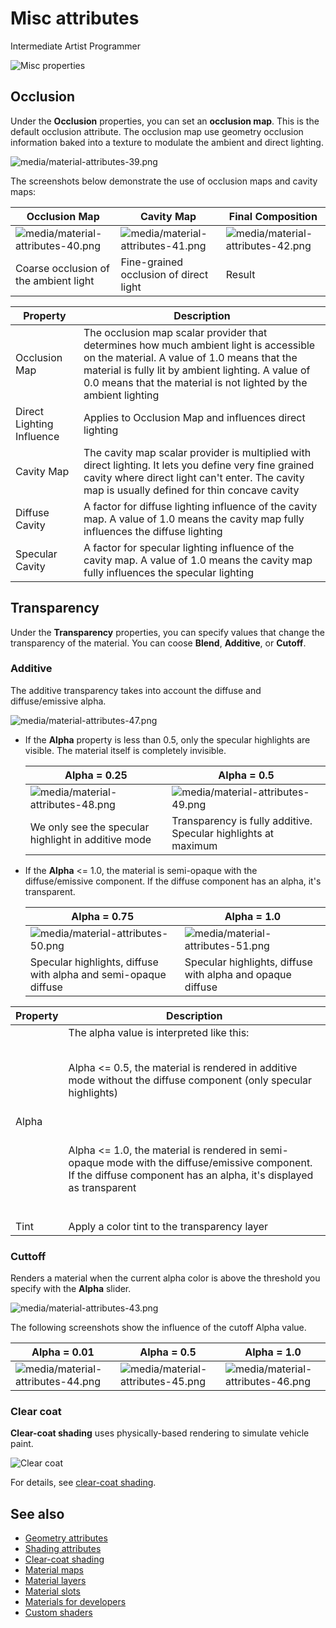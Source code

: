 # Misc attributes

<span class="badge text-bg-primary">Intermediate</span>
<span class="badge text-bg-success">Artist</span>
<span class="badge text-bg-success">Programmer</span>

![Misc properties](media/misc-properties.png)

## Occlusion

Under the **Occlusion** properties, you can set an **occlusion map**. This is the default occlusion attribute. The occlusion map use geometry occlusion information baked into a texture to modulate the ambient and direct lighting.

![media/material-attributes-39.png](media/material-attributes-39.png)

The screenshots below demonstrate the use of occlusion maps and cavity maps:

| Occlusion Map | Cavity Map | Final Composition |
| ------- | ------ | ------- 
| ![media/material-attributes-40.png](media/material-attributes-40.png) | ![media/material-attributes-41.png](media/material-attributes-41.png) | ![media/material-attributes-42.png](media/material-attributes-42.png) |
| Coarse occlusion of the ambient light | Fine-grained occlusion of direct light | Result |

| Property | Description |
| --------- | ---- 
| Occlusion Map | The occlusion map scalar provider that determines how much ambient light is accessible on the material. A value of 1.0 means that the material is fully lit by ambient lighting. A value of 0.0 means that the material is not lighted by the ambient lighting |
| Direct Lighting Influence | Applies to Occlusion Map and influences direct lighting |
| Cavity Map | The cavity map scalar provider is multiplied with direct lighting. It lets you define very fine grained cavity where direct light can't enter. The cavity map is usually defined for thin concave cavity |
| Diffuse Cavity | A factor for diffuse lighting influence of the cavity map. A value of 1.0 means the cavity map fully influences the diffuse lighting |
| Specular Cavity | A factor for specular lighting influence of the cavity map. A value of 1.0 means the cavity map fully influences the specular lighting |

## Transparency

Under the **Transparency** properties, you can specify values that change the transparency of the material. You can coose **Blend**, **Additive**, or **Cutoff**.

### Additive

The additive transparency takes into account the diffuse and diffuse/emissive alpha.

![media/material-attributes-47.png](media/material-attributes-47.png)

- If the **Alpha** property is less than 0.5, only the specular highlights are visible. The material itself is completely invisible.

   | Alpha = 0.25 | Alpha = 0.5 |
   | -------------- | -----------
   | ![media/material-attributes-48.png](media/material-attributes-48.png) | ![media/material-attributes-49.png](media/material-attributes-49.png) |
   | We only see the specular highlight in additive mode | Transparency is fully additive. Specular highlights at maximum |

- If the **Alpha** <= 1.0, the material is semi-opaque with the diffuse/emissive component. If the diffuse component has an alpha, it's transparent.

   | Alpha = 0.75 | Alpha = 1.0 |
   | -------------- | ---------------------- |
   | ![media/material-attributes-50.png](media/material-attributes-50.png) | ![media/material-attributes-51.png](media/material-attributes-51.png) |
   | Specular highlights, diffuse with alpha and semi-opaque diffuse | Specular highlights, diffuse with alpha and opaque diffuse |

| Property | Description |
| -------- | -----------
| Alpha | The alpha value is interpreted like this:<p><br> Alpha <= 0.5, the material is rendered in additive mode without the diffuse component (only specular highlights)</p></br> <p><br>Alpha <= 1.0, the material is rendered in semi-opaque mode with the diffuse/emissive component. If the diffuse component has an alpha, it's displayed as transparent</p></br> |
| Tint | Apply a color tint to the transparency layer |

### Cuttoff

Renders a material when the current alpha color is above the threshold you specify with the **Alpha** slider.

![media/material-attributes-43.png](media/material-attributes-43.png)

The following screenshots show the influence of the cutoff Alpha value.

| Alpha = 0.01 | Alpha = 0.5 | Alpha = 1.0 |
| -------------| --------------- | ------------ 
| ![media/material-attributes-44.png](media/material-attributes-44.png) | ![media/material-attributes-45.png](media/material-attributes-45.png) | ![media/material-attributes-46.png](media/material-attributes-46.png) |

### Clear coat

**Clear-coat shading** uses physically-based rendering to simulate vehicle paint.

![Clear coat](media/clear-coat-2.jpg)

For details, see [clear-coat shading](clear-coat-shading.md).

## See also

* [Geometry attributes](geometry-attributes.md)
* [Shading attributes](shading-attributes.md)
* [Clear-coat shading](clear-coat-shading.md)
* [Material maps](material-maps.md)
* [Material layers](material-layers.md)
* [Material slots](material-slots.md)
* [Materials for developers](materials-for-developers.md)
* [Custom shaders](../effects-and-shaders/custom-shaders.md)